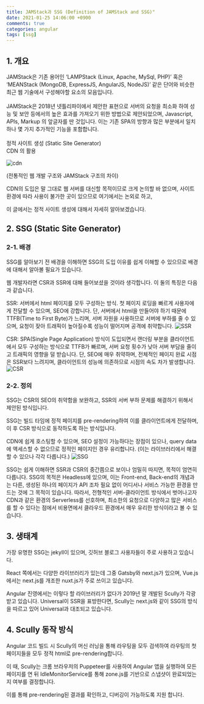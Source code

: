 ```yaml
---
title: JAMStack과 SSG (Definition of JAMStack and SSG)"
date: 2021-01-25 14:06:00 +0900
comments: true
categories: angular
tags: [ssg]
---
```



## 1. 개요
JAMStack은  기존 용어인 ‘LAMPStack (Linux, Apache, MySql, PHP)’ 혹은 ‘MEANStack (MongoDB, ExpressJS, AngularJS, NodeJS)’ 같은 단어와 비슷한 최근 웹 기술에서 구성해야할 요소의 모음입니다.<br/>
<br/>
JAMStack은 2018년 넷틀리파이에서 제안한 표현으로 서버의 요청을 최소화 하여 성능 및 보안 등에서의 높은 효과를 가져오기 위한 방법으로 제안되었으며, Javascript, APIs, Markup 의 앞글자를 딴 것입니다. 이는 기존 SPA의 방향과 많은 부분에서 일치하나 몇 가지 추가적인 기능을 포함합니다. <br/>
<br/>
정적 사이트 생성 (Static Site Generator)<br/>
CDN 의 활용<br/>

![cdn](https://t1.daumcdn.net/cfile/tistory/99C3E0435F3641130F)


(전통적인 웹 개발 구조와 JAMStack 구조의 차이)



CDN의 도입은 말 그대로 웹 서버를 대신할 목적이므로 크게 논의할 바 없으며, 사이트 환경에 따라 사용이 불가한 곳이 있으므로 여기에서는 논외로 하고, 

이 글에서는 정적 사이트 생성에 대해서 자세히 알아보겠습니다.



## 2. SSG (Static Site Generator)
### 2-1. 배경
SSG를 알아보기 전 배경을 이해하면 SSG의 도입 이유를 쉽게 이해할 수 있으므로 배경에 대해서 알아볼 필요가 있습니다.

웹 개발자라면 CSR과 SSR에 대해 들어보셨을 것이라 생각합니다. 이 둘의 특징은 다음과 같습니다.

SSR: 서버에서 html 페이지를 모두 구성하는 방식. 첫 페이지 로딩을 빠르게 사용자에게 전달할 수 있으며, SEO에 강합니다. 
단, 서버에서 html을 만들어야 하기 때문에 TTFB(Time to First Byte)가 느리며, 서버 자원을 사용하므로 서버에 부하를 줄 수 있으며, 요청이 잦아 트래픽이 높아질수록 성능이 떨어지며 공격에 취약합니다.
![SSR](https://unicorn-utterances.com/b3d14065d4f3d7e5aa6de108174946eb/ssr.svg)

CSR: SPA(Single Page Application) 방식이 도입되면서 랜더링 부분을 클라이언트에서 모두 구성하는 방식으로 TTFB가 빠르며, 서버 요청 횟수가 낮아 서버 부담을 줄이고 트래픽의 영향을 덜 받습니다.
단, SEO에 매우 취약하며, 전체적인 페이지 완료 시점은 SSR보다 느려지며, 클라이언트의 성능에 의존하므로 시점의 속도 차가 발생합니다.
![CSR](https://unicorn-utterances.com/6ef74dd32a6c239ddddab157667aa542/csr.svg)


### 2-2. 정의
SSG는 CSR의 SEO의 취약함을 보완하고, SSR의 서버 부하 문제를 해결하기 위해서 제안된 방식입니다. 

SSG는 빌드 타임에 정적 페이지를 pre-rendering하여 이를 클라이언트에게 전달하며, 이 후 CSR 방식으로 동작하도록 하는 방식입니다.

CDN에 쉽게 호스팅할 수 있으며, SEO 설정이 가능하다는 장점이 있으나, query data에 액세스할 수 없으므로 정적인 페이지인 경우 유리합니다. (이는 라이브러리에서 해결할 수 있으나 각각 다릅니다.)
![SSG](https://unicorn-utterances.com/241bc1a087bc9659d71d3655a36d1718/ssg.svg)






SSG는 쉽게 이해하면 SSR과 CSR의 중간쯤으로 보이나 엄밀히 따지면, 목적이 엄연히 다릅니다. SSG의 목적은 Headless에 있으며, 이는 Front-end, Back-end의 개념과는 다른, 생성된 하나의 페이지가 API 조차 필요 없이 어디서나 서비스 가능한 환경을 만드는 것에 그 목적이 있습니다. 따라서, 전형적인 서버-클라이언트 방식에서 벗어나고자 CDN과 같은 환경의 Serverless를 선호하며, 최소한의 요청으로 다양하고 많은 서비스를 할 수 있다는 점에서 비용면에서 클라우드 환경에서 매우 유리한 방식이라고 볼 수 있습니다.





## 3. 생태계 
가장 유명한 SSG는 jekyll이 있으며, 깃허브 블로그 사용자들이 주로 사용하고 있습니다.

React 쪽에서는 다양한 라이브러리가 있는데 그중 Gatsby와 next.js가 있으며, Vue.js에서는 next.js를 개조한 nuxt.js가 주로 쓰이고 있습니다.

Angular 진영에서는 이렇다 할 라이브러리가 없다가 2019년 말 개발된 Scully가 각광받고 있습니다. Universal이 SSR을 표방한다면, Scully는 next.js와 같이 SSG의 방식을 따르고 있어 Universal과 대조되고 있습니다.



## 4. Scully 동작 방식
Angular 코드 빌드 시 Scully의 머신 러닝을 통해 라우팅을 모두 검색하여 라우팅의 첫 페이지들을 모두 정적 html로 pre-rendering합니다. 

이 때, Scully는 크롬 브라우저의 Puppeteer를 사용하여 Angular 앱을 실행하여 모든 페이지를 연 뒤 IdleMonitorService를 통해 zone.js를 기반으로 스냅샷이 완료되었는지 여부를 결정합니다.

이를 통해 pre-rendering된 결과를 확인하고, 디버깅이 가능하도록 지원 합니다.

